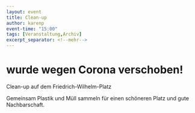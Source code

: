 ```yaml
---
layout: event
title: Clean-up
author: karenp
event-time: "15:00"
tags: [Veranstaltung,Archiv]
excerpt_separator: <!--mehr-->
---
```


# wurde wegen Corona verschoben!<!--mehr-->

Clean-up auf dem Friedrich-Wilhelm-Platz

Gemeinsam Plastik und Müll sammeln für einen schöneren Platz und gute Nachbarschaft.
